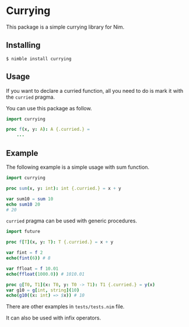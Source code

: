 # Currying

This package is a simple currying library for Nim.

## Installing

```
$ nimble install currying
```

## Usage

If you want to declare a curried function,  all you need to do is mark it with the  `curried` pragma.

You can use this package as follow.

```nim
import currying

proc f(x, y: A): A {.curried.} =
	...
```

## Example

The following example is a simple usage with sum function.

```nim
import currying

proc sum(x, y: int): int {.curried.} = x + y

var sum10 = sum 10
echo sum10 20
# 20
```



`curried` pragma can be used with generic procedures.

```nim
import future

proc f[T](x, y: T): T {.curried.} = x + y

var fint = f 2
echo(fint(6)) # 8

var ffloat = f 10.01
echo(ffloat(1000.0)) # 1010.01

proc g[T0, T1](x: T0, y: T0 -> T1): T1 {.curried.} = y(x)
var g10 = g[int, string](10)
echo(g10((x: int) => $x)) # 10
```

There are other examples in `tests/tests.nim` file.

It can also be used with infix operators.